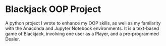 # Blackjack OOP Project
A python project I wrote to enhance my OOP skills, as well as my familarity with the Anaconda and Jupyter Notebook environments. It is a text-based game of Blackjack, involving one user as a Player, and a pre-programmed Dealer.
